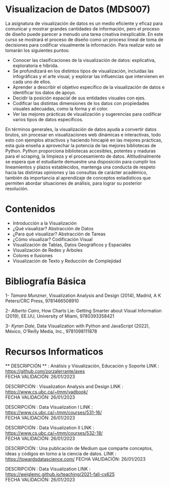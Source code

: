 # Visualizacion de Datos (MDS007)

La asignatura de visualización de datos es un medio eficiente y eficaz para comunicar y mostrar grandes cantidades de información, pero el proceso de diseño puede parecer a menudo una tarea creativa inexplicable. En este curso se mostrará el proceso de diseño como un proceso lineal de toma de decisiones para codificar visualmente la información.  Para realizar esto se tomarán los siguientes puntos:

* Conocer las clasificaciones de la visualización de datos: explicativa, exploratoria e híbrida. 
* Se profundizará en los distintos tipos de visualización, incluidas las infográficas y el arte visual, y explorar las influencias que intervienen en cada uno de ellos.   
* Aprender a describir el objetivo específico de la visualización de datos e identificar los datos de apoyo.
* Decidir la posición espacial de sus entidades visuales con ejes.
* Codificar las distintas dimensiones de los datos con propiedades visuales adecuadas, como la forma y el color.
* Ver las mejores prácticas de visualización y sugerencias para codificar varios tipos de datos específicos.

En términos generales, la visualización de datos ayuda a convertir datos brutos, sin procesar en visualizaciones web dinámicas e interactivas, todo esto con ejemplos atractivos y haciendo hincapié en las mejores prácticas, esta guía enseña a aprovechar la potencia de las mejores bibliotecas de Python. Python proporciona bibliotecas accesibles, potentes y maduras para el scraping, la limpieza y el procesamiento de datos. Altitudinalmente se espera que el estudiante demuestre una disposición para cumplir los lineamientos y plazos establecidos, mantenga una conducta de respeto hacia las distintas opiniones y las consultas de carácter académico, también da importancia al aprendizaje de conceptos estadísticos que permiten abordar situaciones de análisis, para lograr su posterior resolución.

# Contenidos

* Introducción a la Visualización
* ¿Qué visualizar? Abstracción de Datos
* ¿Para qué visualizar? Abstracción de Tareas
* ¿Cómo visualizar? Codificación Visual
* Visualización de Tablas, Datos Geográficos y Espaciales
* Visualización de Redes y Árboles
* Colores e Ilusiones
* Visualización de Texto y Reducción de Complejidad

# Bibliografía Básica

1- *Tamara Munzner*, Visualization Analysis and Design (2014), Madrid, A K Peters/CRC Press, 9781466508910

2- *Alberto Cairo*, How Charts Lie: Getting Smarter about Visual Information (2019), EE.UU, University of Miami, 9780393358421

3- *Kyran Dale*, Data Visualization with Python and JavaScript (2022), México, O'Reilly Media, Inc.,	9781098111878

# Recursos Informaticos

** DESCRIPCIÓN ** : Análisis y Visualización, Educación y Soporte
LINK		:  https://github.com/zorzalerrante/aves  
FECHA VALIDACIÓN: 26/01/2023

DESCRIPCIÓN	: Visualization Analysis and Design
LINK		:  https://www.cs.ubc.ca/~tmm/vadbook/  
FECHA VALIDACIÓN: 26/01/2023

DESCRIPCIÓN	: Data Visualization I
LINK		:  https://www.cs.ubc.ca/~tmm/courses/531-16/  
FECHA VALIDACIÓN: 26/01/2023

DESCRIPCIÓN	: Data Visualization II
LINK		:  https://www.cs.ubc.ca/~tmm/courses/532-18/  
FECHA VALIDACIÓN: 26/01/2023

DESCRIPCIÓN	: Una publicación de Medium que comparte conceptos, ideas y códigos en torno a la ciencia de datos.
LINK		:  https://towardsdatascience.com/ 
FECHA VALIDACIÓN: 26/01/2023

DESCRIPCIÓN	: Data Visualization
LINK		:  https://weiglemc.github.io/teaching/2021-fall-cs625  
FECHA VALIDACIÓN: 26/01/2023

